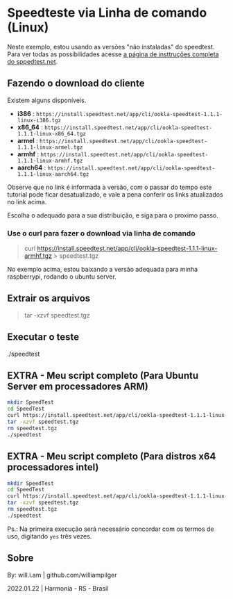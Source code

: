# Speedteste via Linha de comando (Linux)

Neste exemplo, estou usando as versões "não instaladas" do speedtest. Para ver todas as possibilidades acesse [a página de insttruções completa do sppedtest.net](https://www.speedtest.net/pt/apps/cli).


## Fazendo o download do cliente

Existem alguns disponíveis.

- **i386** : `https://install.speedtest.net/app/cli/ookla-speedtest-1.1.1-linux-i386.tgz`
- **x86_64** : `https://install.speedtest.net/app/cli/ookla-speedtest-1.1.1-linux-x86_64.tgz`
- **armel** : `https://install.speedtest.net/app/cli/ookla-speedtest-1.1.1-linux-armel.tgz`
- **armhf** : `https://install.speedtest.net/app/cli/ookla-speedtest-1.1.1-linux-armhf.tgz`
- **aarch64** : `https://install.speedtest.net/app/cli/ookla-speedtest-1.1.1-linux-aarch64.tgz`

Observe que no link é informada a versão, com o passar do tempo este tutorial pode ficar desatualizado, e vale a pena conferir os links atualizados no link acima.

Escolha o adequado para a sua distribuição, e siga para o proximo passo.

### Use o curl para fazer o download via linha de comando

> curl https://install.speedtest.net/app/cli/ookla-speedtest-1.1.1-linux-armhf.tgz > speedtest.tgz

No exemplo acima, estou baixando a versão adequada para minha raspberrypi, rodando o ubuntu server.

## Extrair os arquivos

> tar -xzvf speedtest.tgz

## Executar o teste

./speedtest

## EXTRA - Meu script completo (Para Ubuntu Server em processadores ARM)

```sh
mkdir SpeedTest
cd SpeedTest
curl https://install.speedtest.net/app/cli/ookla-speedtest-1.1.1-linux-armhf.tgz > speedtest.tgz
tar -xzvf speedtest.tgz
rm speedtest.tgz
./speedtest
```

## EXTRA - Meu script completo (Para distros x64 processadores intel)

```sh
mkdir SpeedTest
cd SpeedTest
curl https://install.speedtest.net/app/cli/ookla-speedtest-1.1.1-linux-x86_64.tgz > speedtest.tgz
tar -xzvf speedtest.tgz
rm speedtest.tgz
./speedtest
```



Ps.: Na primeira execução será necessário concordar com os termos de uso, digitando `yes` três vezes.


## Sobre

By: will.i.am | github.com/williampilger

2022.01.22 | Harmonia - RS - Brasil
